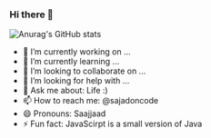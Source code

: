 ### Hi there 👋

![Anurag's GitHub stats](https://github-readme-stats.vercel.app/api?username=SayedSajadHosseini&show_icons=true&theme=tokyonight)

<!--
**SayedSajadHosseini/SayedSajadHosseini** is a ✨ _special_ ✨ repository because its `README.md` (this file) appears on your GitHub profile.

Here are some ideas to get you started:
-->

- 🔭 I’m currently working on ...
- 🌱 I’m currently learning ...
- 👯 I’m looking to collaborate on ...
- 🤔 I’m looking for help with ...
- 💬 Ask me about: Life :)
- 📫 How to reach me: @sajadoncode
- 😄 Pronouns: Saajjaad
- ⚡ Fun fact: JavaScirpt is a small version of Java
